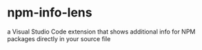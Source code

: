 # npm-info-lens
a Visual Studio Code extension that shows additional info for NPM packages directly in your source file
